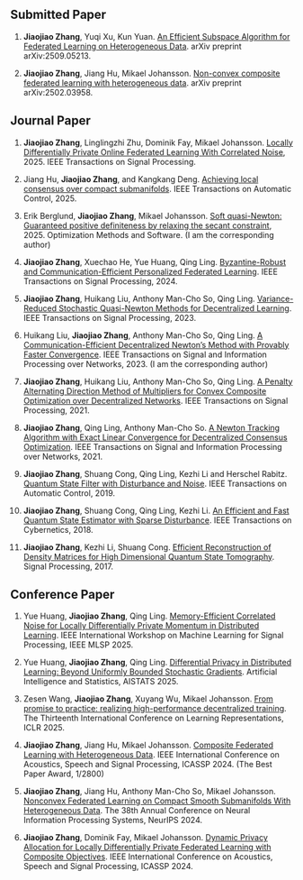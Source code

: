 <h2 class="category">Submitted Paper</h2>

1. **Jiaojiao Zhang**, Yuqi Xu, Kun Yuan. [An Efficient Subspace Algorithm for Federated Learning on Heterogeneous Data](https://arxiv.org/abs/2509.05213). arXiv preprint arXiv:2509.05213.

2. **Jiaojiao Zhang**, Jiang Hu, Mikael Johansson. [Non-convex composite federated learning with heterogeneous data](https://arxiv.org/abs/2502.03958). arXiv preprint arXiv:2502.03958.

<h2 class="category">Journal Paper</h2>

1. **Jiaojiao Zhang**, Linglingzhi Zhu, Dominik Fay, Mikael Johansson. [Locally Differentially Private Online Federated Learning With Correlated Noise](https://arxiv.org/abs/2411.18752), 2025. IEEE Transactions on Signal Processing. 

2. Jiang Hu, **Jiaojiao Zhang**, and Kangkang Deng. [Achieving local consensus over compact submanifolds](https://ieeexplore.ieee.org/document/10903988). IEEE Transactions on Automatic Control, 2025.

3. Erik Berglund, **Jiaojiao Zhang**, Mikael Johansson. [Soft quasi-Newton: Guaranteed positive definiteness by relaxing the secant constraint](https://arxiv.org/abs/2403.02448), 2025. Optimization Methods and Software. (I am the corresponding author)

4. **Jiaojiao Zhang**, Xuechao He, Yue Huang, Qing Ling. [Byzantine-Robust and Communication-Efficient Personalized Federated Learning](https://dl.acm.org/doi/10.1109/TSP.2024.3514802). IEEE Transactions on Signal Processing, 2024. 

5. **Jiaojiao Zhang**, Huikang Liu, Anthony Man-Cho So, Qing Ling. [Variance-Reduced Stochastic Quasi-Newton Methods for Decentralized Learning](https://ieeexplore.ieee.org/document/10034848). IEEE Transactions on Signal Processing, 2023.

6. Huikang Liu, **Jiaojiao Zhang**, Anthony Man-Cho So, Qing Ling. [A Communication-Efficient Decentralized Newton’s Method with Provably Faster Convergence](https://ieeexplore.ieee.org/document/10171985). IEEE Transactions on Signal and Information Processing over Networks, 2023. (I am the corresponding author)

7. **Jiaojiao Zhang**, Huikang Liu, Anthony Man-Cho So, Qing Ling. [A Penalty Alternating Direction Method of Multipliers for Convex Composite Optimization over Decentralized Networks](https://ieeexplore.ieee.org/abstract/document/9466405). IEEE Transactions on Signal Processing, 2021.

8. **Jiaojiao Zhang**, Qing Ling, Anthony Man-Cho So. [A Newton Tracking Algorithm with Exact Linear Convergence for Decentralized Consensus Optimization](https://ieeexplore.ieee.org/document/9442938). IEEE Transactions on Signal and Information Processing over Networks, 2021.

9. **Jiaojiao Zhang**, Shuang Cong, Qing Ling, Kezhi Li and Herschel Rabitz. [Quantum State Filter with Disturbance and Noise](https://ieeexplore.ieee.org/document/8794729). IEEE Transactions on Automatic Control, 2019.

10. **Jiaojiao Zhang**, Shuang Cong, Qing Ling, Kezhi Li. [An Efficient and Fast Quantum State Estimator
with Sparse Disturbance](https://ieeexplore.ieee.org/document/8354810). IEEE Transactions on Cybernetics, 2018.

11. **Jiaojiao Zhang**, Kezhi Li, Shuang Cong. [Efficient Reconstruction of Density Matrices for High Dimensional Quantum State Tomography](https://www.sciencedirect.com/science/article/abs/pii/S0165168417301354). Signal Processing, 2017.

<h2 class="category">Conference Paper</h2>

1. Yue Huang, **Jiaojiao Zhang**, Qing Ling. [Memory-Efficient Correlated Noise for Locally Differentially Private Momentum in Distributed Learning](https://openreview.net/forum?id=xfnCjaKDsw#discussion). IEEE International Workshop on Machine Learning for Signal Processing, IEEE MLSP 2025. 

6. Yue Huang, **Jiaojiao Zhang**, Qing Ling. [Differential Privacy in Distributed Learning: Beyond Uniformly Bounded Stochastic Gradients](https://openreview.net/forum?id=C4ultdMG8R). Artificial Intelligence and Statistics, AISTATS 2025. 

5. Zesen Wang, **Jiaojiao Zhang**, Xuyang Wu, Mikael Johansson. [From promise to practice: realizing high-performance decentralized training](https://arxiv.org/pdf/2410.11998). The Thirteenth International Conference on Learning Representations, ICLR 2025.

4. **Jiaojiao Zhang**, Jiang Hu, Mikael Johansson. [Composite Federated Learning with Heterogeneous Data](https://arxiv.org/abs/2309.01795). IEEE International Conference on Acoustics, Speech and Signal Processing, ICASSP 2024. (The Best Paper Award, 1/2800)

3. **Jiaojiao Zhang**, Jiang Hu, Anthony Man-Cho So, Mikael Johansson. [Nonconvex Federated Learning on Compact Smooth Submanifolds With Heterogeneous Data](https://arxiv.org/abs/2406.08465). The 38th Annual Conference on Neural Information Processing Systems, NeurIPS 2024.

2. **Jiaojiao Zhang**, Dominik Fay, Mikael Johansson. [Dynamic Privacy Allocation for Locally Differentially Private Federated Learning with Composite Objectives](https://arxiv.org/abs/2308.01139). IEEE International Conference on Acoustics, Speech and Signal Processing, ICASSP 2024.


